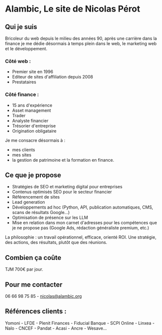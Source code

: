 # Alambic, Le site de Nicolas Pérot

## Qui je suis

Bricoleur du web depuis le milieu des années 90, après une carrière dans la finance je me dédie désormais à temps plein dans le web, le marketing web et le développement.

### Côté web : 

- Premier site en 1996
- Editeur de sites d'affiliation depuis 2008
- Prestataires

### Côté finance : 

- 15 ans d'expérience
- Asset management
- Trader
- Analyste financier
- Trésorier d'entreprise
- Origination obligataire

Je me consacre désormais à :

- mes clients
- mes sites
- la gestion de patrimoine et la formation en finance.

## Ce que je propose

- Stratégies de SEO et marketing digital pour entreprises
- Contenus optimisés SEO pour le secteur financier
- Référencement de sites
- Lead generation
- Développements ad hoc (Python, API, publication automatiques, CMS, scans de résultats Google...)
- Optimisation de présence sur les LLM
- Mise en relation dans mon carnet d'adresses pour les compétences que je ne propose pas (Google Ads, rédaction généraliste premium, etc.)

La philosophie : un travail opérationnel, efficace, orienté ROI. 
Une stratégie, des actions, des résultats, plutôt que des réunions.

## Combien ça coûte

TJM 700€ par jour.

## Pour me contacter

06 66 98 75 85 - nicolas@alambic.org

## Références clients : 
Yomoni - LFDE - Plenit Finances - Fiducial Banque - SCPI Online - Linxea - Nalo - CNCEF - Pandat - Acasi - Ancre - Wesave...
